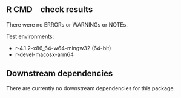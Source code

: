 ## R CMD　check results
There were no ERRORs or WARNINGs or NOTEs.

Test environments:
- r-4.1.2-x86_64-w64-mingw32 (64-bit)
- r-devel-macosx-arm64

## Downstream dependencies
There are currently no downstream dependencies for this package.